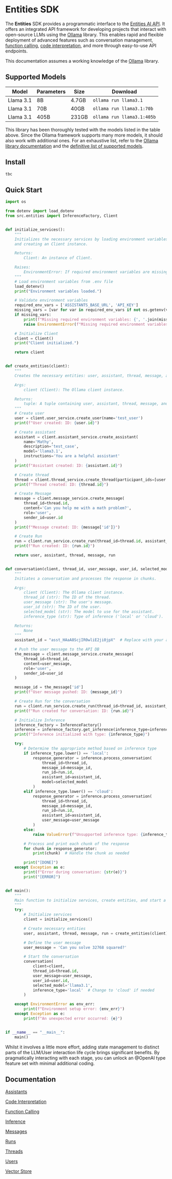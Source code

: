 # Entities SDK

The **Entities** SDK provides a programmatic interface to the  [Entities AI API](https://github.com/frankie336/entities_api). 
It offers an integrated API framework for developing projects that interact with open-source LLMs using the [Ollama](https://github.com/ollama) library. 
This enables rapid and flexible deployment of advanced features such as conversation management, [function calling](/docs/function_calling.md), [code interpretation](/docs/function_calling.md), and more through easy-to-use API endpoints.

This documentation assumes a working knowledge of the [Ollama](https://github.com/ollama) library.


## Supported Models

| Model     | Parameters | Size  | Download                  |
|-----------|------------|-------|---------------------------|
| Llama 3.1 | 8B         | 4.7GB | `ollama run llama3.1`      |
| Llama 3.1 | 70B        | 40GB  | `ollama run llama3.1:70b`  |
| Llama 3.1 | 405B       | 231GB | `ollama run llama3.1:405b` |

This library has been thoroughly tested with the models listed in the table above. Since the Ollama framework supports many more models, it should also work with additional ones. For an exhaustive list, refer to the [Ollama library documentation](https://github.com/ollama/ollama/blob/main/README.md) and the [definitive list of supported models](https://ollama.com/library).




## Install

```sh
tbc
```

## Quick Start

```python
import os

from dotenv import load_dotenv
from src.entities import InferenceFactory, Client


def initialize_services():
    """
    Initializes the necessary services by loading environment variables
    and creating an Client instance.

    Returns:
        Client: An instance of Client.

    Raises:
        EnvironmentError: If required environment variables are missing.
    """
    # Load environment variables from .env file
    load_dotenv()
    print("Environment variables loaded.")

    # Validate environment variables
    required_env_vars = ['ASSISTANTS_BASE_URL', 'API_KEY']
    missing_vars = [var for var in required_env_vars if not os.getenv(var)]
    if missing_vars:
        print(f"Missing required environment variables: {', '.join(missing_vars)}")
        raise EnvironmentError(f"Missing required environment variables: {', '.join(missing_vars)}")

    # Initialize Client
    client = Client()
    print("Client initialized.")

    return client


def create_entities(client):
    """
    Creates the necessary entities: user, assistant, thread, message, and run.

    Args:
        client (Client): The Ollama client instance.

    Returns:
        tuple: A tuple containing user, assistant, thread, message, and run objects.
    """
    # Create user
    user = client.user_service.create_user(name='test_user')
    print(f"User created: ID: {user.id}")

    # Create assistant
    assistant = client.assistant_service.create_assistant(
        name='Mathy',
        description='test_case',
        model='llama3.1',
        instructions='You are a helpful assistant'
    )
    print(f"Assistant created: ID: {assistant.id}")

    # Create thread
    thread = client.thread_service.create_thread(participant_ids=[user.id])
    print(f"Thread created: ID: {thread.id}")

    # Create Message
    message = client.message_service.create_message(
        thread_id=thread.id,
        content='Can you help me with a math problem?',
        role='user',
        sender_id=user.id
    )
    print(f"Message created: ID: {message['id']}")

    # Create Run
    run = client.run_service.create_run(thread_id=thread.id, assistant_id=assistant.id)
    print(f"Run created: ID: {run.id}")

    return user, assistant, thread, message, run


def conversation(client, thread_id, user_message, user_id, selected_model, inference_type='local'):
    """
    Initiates a conversation and processes the response in chunks.

    Args:
        client (Client): The Ollama client instance.
        thread_id (str): The ID of the thread.
        user_message (str): The user's message.
        user_id (str): The ID of the user.
        selected_model (str): The model to use for the assistant.
        inference_type (str): Type of inference ('local' or 'cloud').

    Returns:
        None
    """
    assistant_id = "asst_HAaA8ScjIR0wliE2ji0jpX"  # Replace with your actual assistant ID

    # Push the user message to the API DB
    the_message = client.message_service.create_message(
        thread_id=thread_id,
        content=user_message,
        role='user',
        sender_id=user_id
    )

    message_id = the_message['id']
    print(f"User message pushed: ID: {message_id}")

    # Create Run for the conversation
    run = client.run_service.create_run(thread_id=thread_id, assistant_id=assistant_id)
    print(f"Run created for conversation: ID: {run.id}")

    # Initialize Inference
    inference_factory = InferenceFactory()
    inference = inference_factory.get_inference(inference_type=inference_type, available_functions=None)
    print(f"Inference initialized with type: {inference_type}")

    try:
        # Determine the appropriate method based on inference type
        if inference_type.lower() == 'local':
            response_generator = inference.process_conversation(
                thread_id=thread_id,
                message_id=message_id,
                run_id=run.id,
                assistant_id=assistant_id,
                model=selected_model
            )
        elif inference_type.lower() == 'cloud':
            response_generator = inference.process_conversation(
                thread_id=thread_id,
                message_id=message_id,
                run_id=run.id,
                assistant_id=assistant_id,
                user_message=user_message
            )
        else:
            raise ValueError(f"Unsupported inference type: {inference_type}")

        # Process and print each chunk of the response
        for chunk in response_generator:
            print(chunk)  # Handle the chunk as needed

        print("[DONE]")
    except Exception as e:
        print(f"Error during conversation: {str(e)}")
        print("[ERROR]")


def main():
    """
    Main function to initialize services, create entities, and start a conversation.
    """
    try:
        # Initialize services
        client = initialize_services()

        # Create necessary entities
        user, assistant, thread, message, run = create_entities(client)

        # Define the user message
        user_message = 'Can you solve 32768 squared?'

        # Start the conversation
        conversation(
            client=client,
            thread_id=thread.id,
            user_message=user_message,
            user_id=user.id,
            selected_model='llama3.1',
            inference_type='local'  # Change to 'cloud' if needed
        )

    except EnvironmentError as env_err:
        print(f"Environment setup error: {env_err}")
    except Exception as e:
        print(f"An unexpected error occurred: {e}")


if __name__ == "__main__":
    main()

```

Whilst it involves a little more effort, adding state management to distinct parts of the LLM/User interaction life cycle brings significant benefits. By pragmatically interacting with each stage, you can unlock an @OpenAI type feature set with minimal additional coding.





## Documentation

  [Assistants](/docs/assistants.md)
  
  [Code Interpretation](/docs/code_interpretation.md)
  
  [Function Calling](/docs/function_calling.md)
  
  [Inference](/docs/inference.md)
  
  [Messages](/docs/messages.md)
  
  [Runs](/docs/runs.md)

  [Threads](/docs/threads.md)
  
  [Users](/docs/users.md)
  
  [Vector Store](/docs/vector_store.md)
